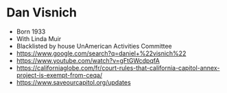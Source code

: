 # Dan Visnich

* Born 1933
* With Linda Muir
* Blacklisted by house UnAmerican Activities Committee
* https://www.google.com/search?q=daniel+%22visnich%22
* https://www.youtube.com/watch?v=gFtGWcdpqfA
* https://californiaglobe.com/fr/court-rules-that-california-capitol-annex-project-is-exempt-from-ceqa/
* https://www.saveourcapitol.org/updates



